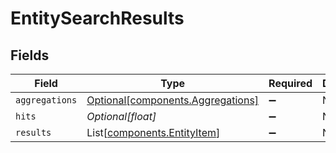# EntitySearchResults


## Fields

| Field                                                                        | Type                                                                         | Required                                                                     | Description                                                                  | Example                                                                      |
| ---------------------------------------------------------------------------- | ---------------------------------------------------------------------------- | ---------------------------------------------------------------------------- | ---------------------------------------------------------------------------- | ---------------------------------------------------------------------------- |
| `aggregations`                                                               | [Optional[components.Aggregations]](../../models/components/aggregations.md) | :heavy_minus_sign:                                                           | N/A                                                                          |                                                                              |
| `hits`                                                                       | *Optional[float]*                                                            | :heavy_minus_sign:                                                           | N/A                                                                          | 1                                                                            |
| `results`                                                                    | List[[components.EntityItem](../../models/components/entityitem.md)]         | :heavy_minus_sign:                                                           | N/A                                                                          |                                                                              |